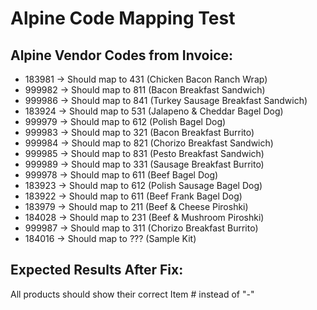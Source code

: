 # Alpine Code Mapping Test

## Alpine Vendor Codes from Invoice:
- 183981 → Should map to 431 (Chicken Bacon Ranch Wrap)
- 999982 → Should map to 811 (Bacon Breakfast Sandwich)  
- 999986 → Should map to 841 (Turkey Sausage Breakfast Sandwich)
- 183924 → Should map to 531 (Jalapeno & Cheddar Bagel Dog)
- 999979 → Should map to 612 (Polish Bagel Dog)
- 999983 → Should map to 321 (Bacon Breakfast Burrito)
- 999984 → Should map to 821 (Chorizo Breakfast Sandwich)
- 999985 → Should map to 831 (Pesto Breakfast Sandwich)
- 999989 → Should map to 331 (Sausage Breakfast Burrito)
- 999978 → Should map to 611 (Beef Bagel Dog)
- 183923 → Should map to 612 (Polish Sausage Bagel Dog)
- 183922 → Should map to 611 (Beef Frank Bagel Dog)
- 183979 → Should map to 211 (Beef & Cheese Piroshki)
- 184028 → Should map to 231 (Beef & Mushroom Piroshki)
- 999987 → Should map to 311 (Chorizo Breakfast Burrito)
- 184016 → Should map to ??? (Sample Kit)

## Expected Results After Fix:
All products should show their correct Item # instead of "-"
